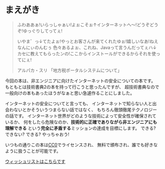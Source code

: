 # まえがき


> ふわああぁ!いらっしゃぁい!よぉこそぉ↑インターネットへ～!どうぞどうぞ!ゆっぐりしてってぇ!
>
> いやま゛っ↓てたよぉ!やっとお客さんが来てくれたゆぉ!嬉しいなあ!ねえなんにぃのんむぅ
> 色々あるよぉ、これね、Javaって言うんだってぇハ↓カセに教えてもらったンの!ここからインストールができるからそれを使ってにぇ!
>
>
> アルパカ・スリ 「地方税ポータルシステムについて」

今回の本は、非エンジニアに向けたインターネットの安全についての本です。
もともとは技術書典2の本を持って行こうと思ったんですが、
超技術書典なので一般向けの本もあったほうがなぁと思い急遽作ることにしました。

インターネットの安全についてと言っても、
インターネットで知らない人と出会わないとかそういうつまらない話ではなく、
もちろん徹頭徹尾テクノロジーの話です。
インターネット世界がどのような技術によって安全性が確保されているか、
何をしたら危険なのか、**技術的に正確でありながら非エンジニアにも理解できる**
という**完全に矛盾する**ミッションの達成を目標にします。
できる? できない? できる? やっちゃおう!

いつもの通りこの本は[CC0](https://creativecommons.org/choose/zero/)でライセンスされ、
無料で頒布され、誰でも好きなように扱うことが可能です。

[ウィッシュリストはこちらです](https://twishli.st/masarakki)
